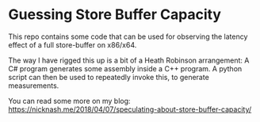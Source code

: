 # Guessing Store Buffer Capacity

This repo contains some code that can be used for observing the latency effect of a full store-buffer on x86/x64.

The way I have rigged this up is a bit of a Heath Robinson arrangement: A C# program generates some assembly inside a C++ program.
A python script can then be used to repeatedly invoke this, to generate measurements.

You can read some more on my blog: https://nicknash.me/2018/04/07/speculating-about-store-buffer-capacity/